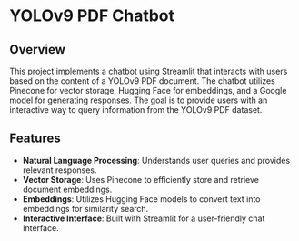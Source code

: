 
# YOLOv9 PDF Chatbot

## Overview
This project implements a chatbot using Streamlit that interacts with users based on the content of a YOLOv9 PDF document. The chatbot utilizes Pinecone for vector storage, Hugging Face for embeddings, and a Google model for generating responses. The goal is to provide users with an interactive way to query information from the YOLOv9 PDF dataset.

## Features
- **Natural Language Processing**: Understands user queries and provides relevant responses.
- **Vector Storage**: Uses Pinecone to efficiently store and retrieve document embeddings.
- **Embeddings**: Utilizes Hugging Face models to convert text into embeddings for similarity search.
- **Interactive Interface**: Built with Streamlit for a user-friendly chat interface.

